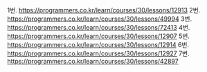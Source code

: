1번. https://programmers.co.kr/learn/courses/30/lessons/12913
2번. https://programmers.co.kr/learn/courses/30/lessons/49994
3번. https://programmers.co.kr/learn/courses/30/lessons/72413
4번. https://programmers.co.kr/learn/courses/30/lessons/12907
5번. https://programmers.co.kr/learn/courses/30/lessons/12914
6번. https://programmers.co.kr/learn/courses/30/lessons/12927
7번. https://programmers.co.kr/learn/courses/30/lessons/42897
